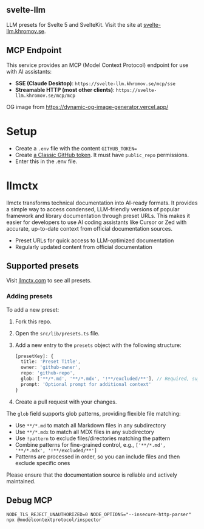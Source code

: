 ## svelte-llm

LLM presets for Svelte 5 and SvelteKit. Visit the site at [svelte-llm.khromov.se](https://svelte-llm.khromov.se).

## MCP Endpoint

This service provides an MCP (Model Context Protocol) endpoint for use with AI assistants:

- **SSE (Claude Desktop)**: `https://svelte-llm.khromov.se/mcp/sse`
- **Streamable HTTP (most other clients)**: `https://svelte-llm.khromov.se/mcp/mcp`

OG image from https://dynamic-og-image-generator.vercel.app/

# Setup

- Create a `.env` file with the content `GITHUB_TOKEN=`
- Create [a Classic GitHub token](https://github.com/settings/tokens). It must have `public_repo` permissions.
- Enter this in the .env file.

# llmctx

llmctx transforms technical documentation into AI-ready formats. It provides a simple way to access condensed, LLM-friendly versions of popular framework and library documentation through preset URLs. This makes it easier for developers to use AI coding assistants like Cursor or Zed with accurate, up-to-date context from official documentation sources.

- Preset URLs for quick access to LLM-optimized documentation
- Regularly updated content from official documentation

## Supported presets

Visit [llmctx.com](https://llmctx.com) to see all presets.

### Adding presets

To add a new preset:

1. Fork this repo.
2. Open the `src/lib/presets.ts` file.
3. Add a new entry to the `presets` object with the following structure:

   ```ts
   [presetKey]: {
     title: 'Preset Title',
     owner: 'github-owner',
     repo: 'github-repo',
     glob: ['**/*.md', '**/*.mdx', '!**/excluded/**'], // Required, supports glob patterns
     prompt: 'Optional prompt for additional context'
   }
   ```

4. Create a pull request with your changes.

The `glob` field supports glob patterns, providing flexible file matching:

- Use `**/*.md` to match all Markdown files in any subdirectory
- Use `**/*.mdx` to match all MDX files in any subdirectory
- Use `!pattern` to exclude files/directories matching the pattern
- Combine patterns for fine-grained control, e.g., `['**/*.md', '**/*.mdx', '!**/excluded/**']`
- Patterns are processed in order, so you can include files and then exclude specific ones

Please ensure that the documentation source is reliable and actively maintained.

## Debug MCP

```
NODE_TLS_REJECT_UNAUTHORIZED=0 NODE_OPTIONS="--insecure-http-parser" npx @modelcontextprotocol/inspector
```

